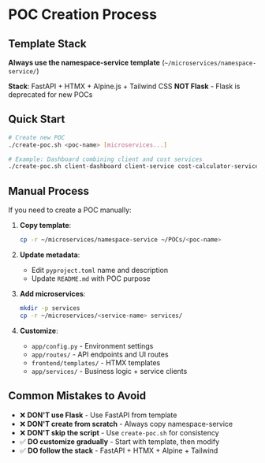 # POC Creation Process

## Template Stack
**Always use the namespace-service template** (`~/microservices/namespace-service/`)

**Stack**: FastAPI + HTMX + Alpine.js + Tailwind CSS
**NOT Flask** - Flask is deprecated for new POCs

## Quick Start

```bash
# Create new POC
./create-poc.sh <poc-name> [microservices...]

# Example: Dashboard combining client and cost services  
./create-poc.sh client-dashboard client-service cost-calculator-service
```

## Manual Process

If you need to create a POC manually:

1. **Copy template**:
   ```bash
   cp -r ~/microservices/namespace-service ~/POCs/<poc-name>
   ```

2. **Update metadata**:
   - Edit `pyproject.toml` name and description
   - Update `README.md` with POC purpose

3. **Add microservices**:
   ```bash
   mkdir -p services
   cp -r ~/microservices/<service-name> services/
   ```

4. **Customize**:
   - `app/config.py` - Environment settings
   - `app/routes/` - API endpoints and UI routes
   - `frontend/templates/` - HTMX templates
   - `app/services/` - Business logic + service clients

## Common Mistakes to Avoid

- ❌ **DON'T use Flask** - Use FastAPI from template
- ❌ **DON'T create from scratch** - Always copy namespace-service
- ❌ **DON'T skip the script** - Use `create-poc.sh` for consistency
- ✅ **DO customize gradually** - Start with template, then modify
- ✅ **DO follow the stack** - FastAPI + HTMX + Alpine + Tailwind